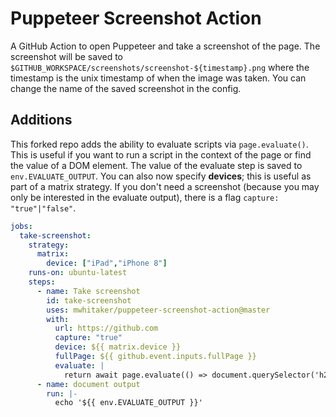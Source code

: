 # Puppeteer Screenshot Action

A GitHub Action to open Puppeteer and take a screenshot of the page. The screenshot will be saved to `$GITHUB_WORKSPACE/screenshots/screenshot-${timestamp}.png` where the timestamp is the unix timestamp of when the image was taken.
You can change the name of the saved screenshot in the config.

## Additions

This forked repo adds the ability to evaluate scripts via `page.evaluate()`. This is useful if you want to run a script in the context of the page or find the value of a DOM element. The value of the evaluate step is saved to `env.EVALUATE_OUTPUT`. You can also now specify **devices**; this is useful as part of a matrix strategy. If you don't need a screenshot (because you may only be interested in the evaluate output), there is a flag `capture: "true"|"false"`.

```yaml
jobs:
  take-screenshot:
    strategy:
      matrix:
        device: ["iPad","iPhone 8"]
    runs-on: ubuntu-latest
    steps:
      - name: Take screenshot
        id: take-screenshot
        uses: mwhitaker/puppeteer-screenshot-action@master
        with:
          url: https://github.com
          capture: "true"
          device: ${{ matrix.device }}
          fullPage: ${{ github.event.inputs.fullPage }}
          evaluate: |
            return await page.evaluate(() => document.querySelector('h2.h5-mktg-fluid').innerText)
      - name: document output
        run: |-
          echo '${{ env.EVALUATE_OUTPUT }}'
```
